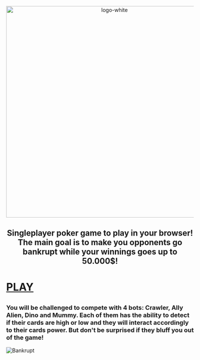 
<p align="center">
<img width="566" alt="logo-white" src="https://github.com/pazdalski/Poker-Web-Game/assets/30959656/1219c5b4-e00f-4a36-9677-affedece9ed4">
  <h2 align="center">Singleplayer poker game to play in your browser! The main goal is to make you opponents go bankrupt while your winnings goes up to 50.000$!<h1>
    <a href="pazdalski.github.io/Poker-Web-Game/">PLAY</a>
</p>
<h3>You will be challenged to compete with 4 bots: Crawler, Ally Alien, Dino and Mummy. Each of them has the ability to detect if their cards are high or low and they will interact accordingly to their cards power. But don't be surprised if they bluff you out of the game!</h3>

![Bankrupt](https://github.com/pazdalski/Poker-Web-Game/assets/30959656/fb1b8a97-1b97-4321-bab9-7cacfbce4e18)
